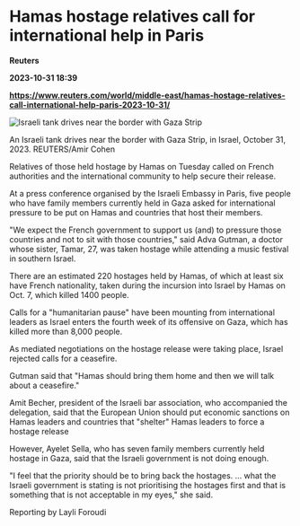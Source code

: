 # Hamas hostage relatives call for international help in Paris
**Reuters**

**2023-10-31 18:39**

**https://www.reuters.com/world/middle-east/hamas-hostage-relatives-call-international-help-paris-2023-10-31/**

![Israeli tank drives near the border with Gaza Strip](https://www.reuters.com/resizer/T50JiHmxyzF_hFXK1lXbe-XoXwA=/1920x0/filters:quality(80)/cloudfront-us-east-2.images.arcpublishing.com/reuters/7WEJC4ZLN5KKJNQZLNUUTM2KFU.jpg)

An Israeli tank drives near the border with Gaza Strip, in Israel, October 31, 2023. REUTERS/Amir Cohen

Relatives of those held hostage by Hamas on Tuesday called on French authorities and the international community to help secure their release.

At a press conference organised by the Israeli Embassy in Paris, five people who have family members currently held in Gaza asked for international pressure to be put on Hamas and countries that host their members.

"We expect the French government to support us (and) to pressure those countries and not to sit with those countries," said Adva Gutman, a doctor whose sister, Tamar, 27, was taken hostage while attending a music festival in southern Israel.

There are an estimated 220 hostages held by Hamas, of which at least six have French nationality, taken during the incursion into Israel by Hamas on Oct. 7, which killed 1400 people.

Calls for a "humanitarian pause" have been mounting from international leaders as Israel enters the fourth week of its offensive on Gaza, which has killed more than 8,000 people.

As mediated negotiations on the hostage release were taking place, Israel rejected calls for a ceasefire.

Gutman said that "Hamas should bring them home and then we will talk about a ceasefire."

Amit Becher, president of the Israeli bar association, who accompanied the delegation, said that the European Union should put economic sanctions on Hamas leaders and countries that "shelter" Hamas leaders to force a hostage release

However, Ayelet Sella, who has seven family members currently held hostage in Gaza, said that the Israeli government is not doing enough.

"I feel that the priority should be to bring back the hostages. ... what the Israeli government is stating is not prioritising the hostages first and that is something that is not acceptable in my eyes," she said.

Reporting by Layli Foroudi